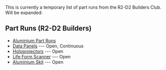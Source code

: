 This is currently a temporary list of part runs from the R2-D2 Builders Club. Will be expanded:

## Part Runs (R2-D2 Builders)

* [Aluminium Part Runs](https://astromech.net/forums/forumdisplay.php?23-Aluminum-Part-Runs) 
* [Data Panels](https://astromech.net/forums/showthread.php?28483-Data-Panels-BC-Approved-Continuous-50-00-(Mar-2015)-Open) --- Open, Continuous
* [Holoprojectors](https://astromech.net/forums/showthread.php?24378-Holo-Projectors-amp-Mount-Control-System-BC-Approved-Various-(Sep-2015)-Open)  --- Open
* [Life Form Scanner](https://astromech.net/forums/showthread.php?35947-Life-Form-Scanner-BC-Approved-170-(Oct-2018)-Open) --- Open
* [Aluminium Skit](https://astromech.net/forums/showthread.php?20429-Skirt-BC-Approved-300-(Dec-2014)-Open) --- Open